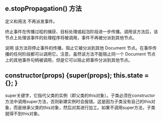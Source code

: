 ## e.stopPropagation() 方法
定义和用法
不再派发事件。

终止事件在传播过程的捕获、目标处理或起泡阶段进一步传播。调用该方法后，该节点上处理该事件的处理程序将被调用，事件不再被分派到其他节点。

说明
该方法将停止事件的传播，阻止它被分派到其他 Document 节点。在事件传播的任何阶段都可以调用它。注意，虽然该方法不能阻止同一个 Document 节点上的其他事件句柄被调用，但是它可以阻止把事件分派到其他节点。
## constructor(props) {super(props); this.state = {}; }
super关键字，它指代父类的实例（即父类的this对象）。子类必须在constructor方法中调用super方法，否则新建实例时会报错。这是因为子类没有自己的this对象，而是继承父类的this对象，然后对其进行加工。如果不调用super方法，子类就得不到this对象。
